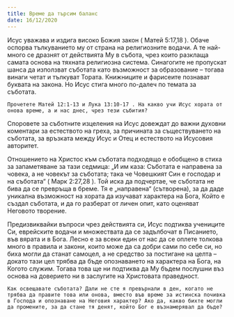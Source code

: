 ```yaml
---
title: Време да търсим баланс
date: 16/12/2020
---
```


Исус уважава и издига високо Божия закон ( Матей 5:17,18 ). Обаче оспорва тълкуванието му от страна на религиозните водачи. А те най-много се дразнят от действията Му в събота, чрез които разклаща самата основа на тяхната религиозна система. Синагогите не пропускат шанса да използват съботата като възможност за образование – тогава винаги четат и тълкуват Тората. Книжниците и фарисеите познават буквата на закона. Но Исус стига много по-далеч по темата за съботата.

`Прочетете Матей 12:1-13 и Лука 13:10-17 . На какво учи Исус хората от онова време, а и нас днес, чрез тези събития?`

Споровете за съботните изцеления на Исус довеждат до важни духовни коментари за естеството на греха, за причината за съществуването на съботата, за връзката между Исус и Отец и естеството на Исусовия авторитет.

Отношението на Христос към съботата подходящо е обобщено в стиха за запаметяване за тази седмица: „И им каза: Съботата е направена за човека, а не човекът за съботата; така че Човешкият Син е господар и на съботата“ ( Марк 2:27,28 ). Той иска да подчертае, че съботата не бива да се превръща в бреме. Тя е „направена“ (сътворена), за да даде уникална възможност на хората да изучават характера на Бога, Който е създал съботата, и да го разберат от личен опит, като оценяват Неговото творение.

Предизвиквайки въпроси чрез действията си, Исус подтиква учениците Си, еврейските водачи и множествата да се задълбочат в Писанието, във вярата и в Бога. Лесно е за всеки един от нас да се оплете толкова много в правила и закони, които може да са добри сами по себе си, но биха могли да станат самоцел, а не средство за постигане на целта – докато тази цел трябва да бъде опознаването на характера на Бога, на Когото служим. Тогава това ще ни подтиква да Му бъдем послушни въз основа на доверието ни в заслугите на Христовата праведност.

`Как освещавате съботата? Дали не сте я превърнали в ден, когато не трябва да правите това или онова, вместо във време за истинска почивка в Господа и опознаване на Неговия характер? Ако да, какво бихте могли да промените, за да стане тя денят, който Бог е възнамерявал да бъде?`
